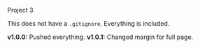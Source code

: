 Project 3

This does not have a `.gitignore`. Everything is included.

**v1.0.0:** Pushed everything.
**v1.0.1:** Changed margin for full page.